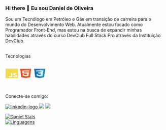 ### Hi there 👋 Eu sou Daniel de Oliveira

Sou um Tecnólogo em Petróleo e Gás em transição de carreira para o mundo do Desenvolvimento Web. Atualmente estou focado como Programador Front-End, mas estou na busca de expandir minhas habilidades através do curso DevClub Full Stack Pro através da Instituição DevClub.
<br>
<br>

Tecnologias

<div style="display: inline_block"><br>
  <img align="center" alt="Daniel-Js" height="30" width="40" src="https://raw.githubusercontent.com/devicons/devicon/master/icons/javascript/javascript-plain.svg">
  <img align="center" alt="Daniel-HTML" height="30" width="40" src="https://raw.githubusercontent.com/devicons/devicon/master/icons/html5/html5-original.svg">
  <img align="center" alt="Daniel-CSS" height="30" width="40" src="https://raw.githubusercontent.com/devicons/devicon/master/icons/css3/css3-original.svg">
</div>


<br>
<br>

Conecte-se comigo:
<p>
  <a href="https://www.linkedin.com/in/daniel-mo%C3%A7o-88b1b9246" />
<img src="https://img.shields.io/badge/LinkedIn-0077B5?style=for-the-badge&logo=linkedin&logoColor=white" alt="linkedin-logo"
 <a/>
     <a href="https://instagram.com/daniel.oliveiramoco/" target="_blank"><img src="https://img.shields.io/badge/-Instagram-%23E4405F?style=for-the-badge&logo=instagram&logoColor=white" target="_blank"></a>
     <a href = "mailto:danielmoco10@gmail.com"><img src="https://img.shields.io/badge/-Gmail-%23333?style=for-the-badge&logo=gmail&logoColor=white" target="_blank"></a>
 <p/>
 
 [![Daniel Stats](https://github-readme-stats.vercel.app/api?username=danielolivermoco)](https://github.com/anuraghazra/github-readme-stats)
 <br>
 [![Linguagens](https://github-readme-stats.vercel.app/api/top-langs/?username=danielolivermoco)](https://github.com/anuraghazra/github-readme-stats)


